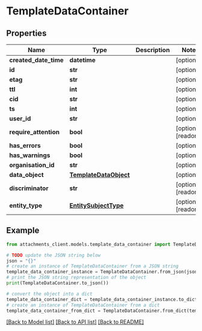 # TemplateDataContainer


## Properties

Name | Type | Description | Notes
------------ | ------------- | ------------- | -------------
**created_date_time** | **datetime** |  | [optional] 
**id** | **str** |  | [optional] 
**etag** | **str** |  | [optional] 
**ttl** | **int** |  | [optional] 
**cid** | **str** |  | [optional] 
**ts** | **int** |  | [optional] 
**user_id** | **str** |  | [optional] 
**require_attention** | **bool** |  | [optional] [readonly] 
**has_errors** | **bool** |  | [optional] 
**has_warnings** | **bool** |  | [optional] 
**organisation_id** | **str** |  | [optional] 
**data_object** | [**TemplateDataObject**](TemplateDataObject.md) |  | [optional] 
**discriminator** | **str** |  | [optional] [readonly] 
**entity_type** | [**EntitySubjectType**](EntitySubjectType.md) |  | [optional] [readonly] 

## Example

```python
from attachments_client.models.template_data_container import TemplateDataContainer

# TODO update the JSON string below
json = "{}"
# create an instance of TemplateDataContainer from a JSON string
template_data_container_instance = TemplateDataContainer.from_json(json)
# print the JSON string representation of the object
print(TemplateDataContainer.to_json())

# convert the object into a dict
template_data_container_dict = template_data_container_instance.to_dict()
# create an instance of TemplateDataContainer from a dict
template_data_container_from_dict = TemplateDataContainer.from_dict(template_data_container_dict)
```
[[Back to Model list]](../README.md#documentation-for-models) [[Back to API list]](../README.md#documentation-for-api-endpoints) [[Back to README]](../README.md)


